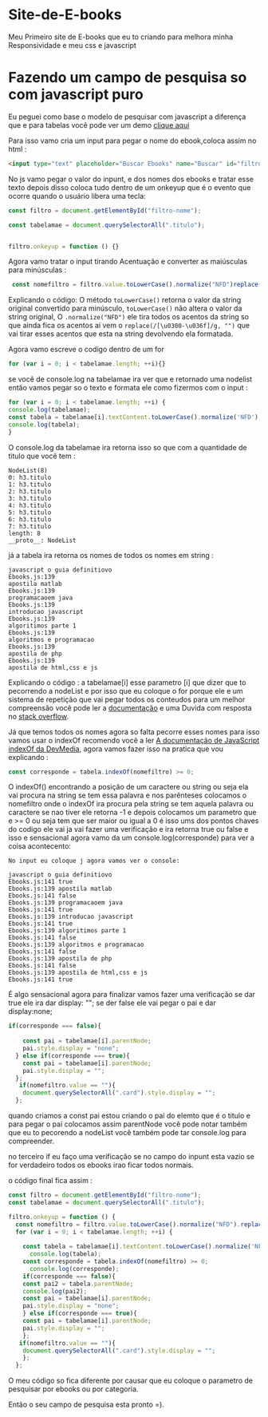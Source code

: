 # Site-de-E-books
Meu Primeiro site de E-books que eu to criando para melhora minha Responsividade e meu css e javascript 



# Fazendo um campo de pesquisa so com javascript puro
   Eu peguei como base o modelo de pesquisar com javascript a diferença que e para tabelas você pode ver um demo <a href="http://jsfiddle.net/utluiz/YBLu6/"> clique aqui</a>

   
 Para isso vamo cria um input para pegar o nome do ebook,coloca assim no html :
 ```html
 <input type="text" placeholder="Buscar Ebooks" name="Buscar" id="filtro-nome">
 ```

No js vamo pegar o valor do inpunt, e dos nomes dos ebooks e tratar esse texto depois disso coloca tudo dentro de um onkeyup que é o evento que ocorre quando o usuário libera uma tecla:
```JavaScript
const filtro = document.getElementById("filtro-nome");

const tabelamae = document.querySelectorAll(".titulo");


filtro.onkeyup = function () {}
```
Agora vamo tratar o input tirando Acentuação e converter as maiúsculas para minúsculas :
```JavaScript
 const nomefiltro = filtro.value.toLowerCase().normalize("NFD")replace(/[\u0300-\u036f]/g, "");
```
Explicando o código: O método `toLowerCase()` retorna o valor da string original convertido para minúsculo, `toLowerCase()` não altera o valor da string original, O `.normalize("NFD")` ele tira todos os acentos da string so que ainda fica os acentos ai vem o `replace(/[\u0300-\u036f]/g, "")` que vai tirar esses acentos que esta na string devolvendo ela formatada.

Agora vamo escreve o codigo dentro de um for
```JavaScript
for (var i = 0; i < tabelamae.length; ++i){}
```

se você de console.log na tabelamae ira ver que e retornado uma nodelist então vamos pegar so o texto e formata ele como fizermos com o input :

```JavaScript
for (var i = 0; i < tabelamae.length; ++i) {
console.log(tabelamae);
const tabela = tabelamae[i].textContent.toLowerCase().normalize('NFD').replace(/[\u0300-\u036f]/g, '');
console.log(tabela);
}
```
O console.log da tabelamae ira retorna isso so que com a quantidade de titulo que você tem :
```
NodeList(8)
0: h3.titulo
1: h3.titulo
2: h3.titulo
3: h3.titulo
4: h3.titulo
5: h3.titulo
6: h3.titulo
7: h3.titulo
length: 8
__proto__: NodeList
```
já a tabela ira retorna os nomes de todos os nomes em string :
```
javascript o guia definitiovo
Ebooks.js:139 
apostila matlab
Ebooks.js:139 
programacaoem java 
Ebooks.js:139 
introducao javascript
Ebooks.js:139 
algoritimos parte 1
Ebooks.js:139 
algoritmos e programacao
Ebooks.js:139 
apostila de php
Ebooks.js:139 
apostila de html,css e js
```
Explicando o código :  a tabelamae[i] esse parametro [i] que dizer que to pecorrendo a nodeList e por isso que eu coloque o for porque ele e um sistema de repetição que vai pegar todos os conteudos para um melhor compreensão você pode ler a <a href="https://developer.mozilla.org/pt-BR/docs/Web/API/NodeList"> documentação</a> e uma Duvida com resposta no <a href="https://pt.stackoverflow.com/questions/168270/exibir-o-conte%C3%BAdo-de-object-nodelist"> stack overflow</a>.

Já que temos todos os nomes agora so falta pecorre esses nomes para isso vamos usar o indexOf recomendo você a ler <a href="https://www.devmedia.com.br/javascript-indexof-encontrando-a-posicao-de-um-caractere-ou-string/39422"> A documentação de JavaScript indexOf da DevMedia</a>, agora vamos fazer isso na pratica que vou explicando :

```JavaScript
const corresponde = tabela.indexOf(nomefiltro) >= 0;

```
O indexOf() encontrando a posição de um caractere ou string ou seja ela vai procura na string se tem essa palavra e nos parênteses colocamos o nomefiltro onde o indexOf ira procura pela string se tem aquela palavra ou caractere se nao tiver ele retorna -1 e depois colocamos um parametro que e >= 0 ou seja tem que ser maior ou igual a 0 é isso ums dos pontos chaves do codigo ele vai ja vai fazer uma verificação e ira retorna true ou false e isso e sensacional agora vamo da um console.log(corresponde) para ver a coisa acontecento:
```
No input eu coloque j agora vamos ver o console:

javascript o guia definitiovo
Ebooks.js:141 true
Ebooks.js:139 apostila matlab
Ebooks.js:141 false
Ebooks.js:139 programacaoem java 
Ebooks.js:141 true
Ebooks.js:139 introducao javascript
Ebooks.js:141 true
Ebooks.js:139 algoritimos parte 1
Ebooks.js:141 false
Ebooks.js:139 algoritmos e programacao
Ebooks.js:141 false
Ebooks.js:139 apostila de php
Ebooks.js:141 false
Ebooks.js:139 apostila de html,css e js
Ebooks.js:141 true
```
É algo sensacional agora para finalizar vamos fazer uma verificação se dar true ele ira dar display: ""; se der false ele vai pegar o pai e dar display:none;
```JavaScript
if(corresponde === false){
  
    const pai = tabelamae[i].parentNode;
    pai.style.display = "none";
  } else if(corresponde === true){
    const pai = tabelamae[i].parentNode;
    pai.style.display = "";
  };
   if(nomefiltro.value == ""){
    document.querySelectorAll(".card").style.display = "";
  };
```
quando criamos a const pai estou criando o pai do elemto que é o titulo e para pegar o pai colocamos assim parentNode você pode notar também que eu to pecorendo a nodeList você também pode tar console.log para compreender.

no terceiro if eu faço uma verificação se no campo do inpunt esta vazio se for verdadeiro todos os ebooks irao ficar todos normais.

o código final fica assim :
```JavaScript
const filtro = document.getElementById("filtro-nome");
const tabelamae = document.querySelectorAll(".titulo");

filtro.onkeyup = function () {
  const nomefiltro = filtro.value.toLowerCase().normalize("NFD").replace(/[\u0300-\u036f]/g, "");
  for (var i = 0; i < tabelamae.length; ++i) {
 
    const tabela = tabelamae[i].textContent.toLowerCase().normalize('NFD').replace(/[\u0300-\u036f]/g, '');
      console.log(tabela);
    const corresponde = tabela.indexOf(nomefiltro) >= 0;
      console.log(corresponde);
    if(corresponde === false){
    const pai2 = tabela.parentNode;
    console.log(pai2);
    const pai = tabelamae[i].parentNode;
    pai.style.display = "none";
    } else if(corresponde === true){
    const pai = tabelamae[i].parentNode;
    pai.style.display = "";
    };
   if(nomefiltro.value == ""){
    document.querySelectorAll(".card").style.display = "";
    };
  };  
```
O meu código so fica diferente por causar que eu coloque o parametro de pesquisar por ebooks ou por categoria.

Então o seu campo de pesquisa esta pronto =).
